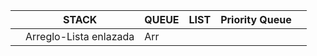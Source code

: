|  | STACK | QUEUE | LIST | Priority Queue |  |
| ---- | ---- | ---- | ---- | ---- | ---- |
|  | Arreglo-Lista enlazada | Arr |  |  |  |